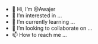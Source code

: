 - 👋 Hi, I’m @Awajer
- 👀 I’m interested in ...
- 🌱 I’m currently learning ...
- 💞️ I’m looking to collaborate on ...
- 📫 How to reach me ...

<!---
Awajer/Awajer is a ✨ special ✨ repository because its `README.md` (this file) appears on your GitHub profile.
You can click the Preview link to take a look at your changes.
--->
